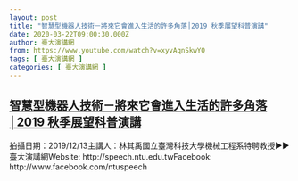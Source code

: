 ```yaml
---
layout: post
title: "智慧型機器人技術－將來它會進入生活的許多角落│2019 秋季展望科普演講"
date: 2020-03-22T09:00:30.000Z
author: 臺大演講網
from: https://www.youtube.com/watch?v=xyvAqnSkwYQ
tags: [ 臺大演講網 ]
categories: [ 臺大演講網 ]
---
```

<!--1584867630000-->
[智慧型機器人技術－將來它會進入生活的許多角落│2019 秋季展望科普演講](https://www.youtube.com/watch?v=xyvAqnSkwYQ)
------

<div>
拍攝日期：2019/12/13主講人：林其禹國立臺灣科技大學機械工程系特聘教授►►臺大演講網Website: http://speech.ntu.edu.twFacebook: http://www.facebook.com/ntuspeech
</div>
